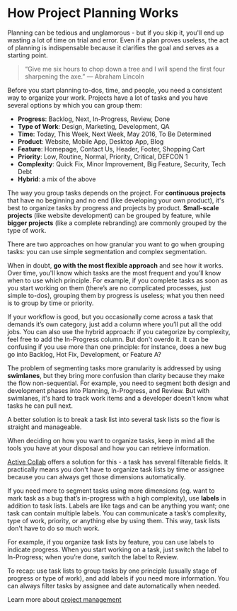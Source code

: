 # How Project Planning Works

Planning can be tedious and unglamorous - but if you skip it, you'll end up wasting a lot of time on trial and error. Even if a plan proves useless, the act of planning is indispensable because it clarifies the goal and serves as a starting point. 

> “Give me six hours to chop down a tree and I will spend the first four sharpening the axe.” ― Abraham Lincoln

Before you start planning to-dos, time, and people, you need a consistent way to organize your work. Projects have a lot of tasks and you have several options by which you can group them:

- **Progress**: Backlog, Next, In-Progress, Review, Done
- **Type of Work**: Design, Marketing, Development, QA
- **Time**: Today, This Week, Next Week, May 2016, To Be Determined
- **Product**: Website, Mobile App, Desktop App, Blog
- **Feature**: Homepage, Contact Us, Header, Footer, Shopping Cart
- **Priority**: Low, Routine, Normal, Priority, Critical, DEFCON 1
- **Complexity**: Quick Fix, Minor Improvement, Big Feature, Security, Tech Debt
- **Hybrid**: a mix of the above

The way you group tasks depends on the project. For **continuous projects** that have no beginning and no end (like developing your own product), it's best to organize tasks by progress and projects by product. **Small-scale projects** (like website development) can be grouped by feature, while **bigger projects** (like a complete rebranding) are commonly grouped by the type of work.

There are two approaches on how granular you want to go when grouping tasks: you can use simple segmentation and complex segmentation.

When in doubt, **go with the most flexible approach** and see how it works. Over time, you'll know which tasks are the most frequent and you’ll know when to use which principle. For example, if you complete tasks as soon as you start working on them (there’s are no complicated processes, just simple to-dos), grouping them by progress is useless; what you then need is to group by time or priority.

If your workflow is good, but you occasionally come across a task that demands it’s own category, just add a column where you’ll put all the odd jobs. You can also use the hybrid approach: if you categorize by complexity, feel free to add the In-Progress column. But don't overdo it. It can be confusing if you use more than one principle: for instance, does a new bug go into Backlog, Hot Fix, Development, or Feature A?

The problem of segmenting tasks more granularity is addressed by using **swimlanes**, but they bring more confusion than clarity because they make the flow non-sequential. For example, you need to segment both design and development phases into Planning, In-Progress, and Review. But with swimlanes, it's hard to track work items and a developer doesn’t know what tasks he can pull next.
 
A better solution is to break a task list into several task lists so the flow is straight and manageable.

When deciding on how you want to organize tasks, keep in mind all the tools you have at your disposal and how you can retrieve information.

[Active Collab](https://www.activecollab.com/) offers a solution for this - a task has several filterable fields. It practically means you don't have to organize task lists by time or assignee because you can always get those dimensions automatically. 

If you need more to segment tasks using more dimensions (eg. want to mark task as a bug that’s in-progress with a high complexity), use **labels** in addition to task lists. Labels are like tags and can be anything you want; one task can contain multiple labels. You can communicate a task’s complexity, type of work, priority, or anything else by using them. This way, task lists don't have to do so much work.

For example, if you organize task lists by feature, you can use labels to indicate progress. When you start working on a task, just switch the label to In-Progress; when you’re done, switch the label to Review.

To recap: use task lists to group tasks by one principle (usually stage of progress or type of work), and add labels if you need more information. You can always filter tasks by assignee and date automatically when needed.

Learn more about [project management](https://www.activecollab.com/pages/l/ebooks/guide-managing-projects-ebook.html)
